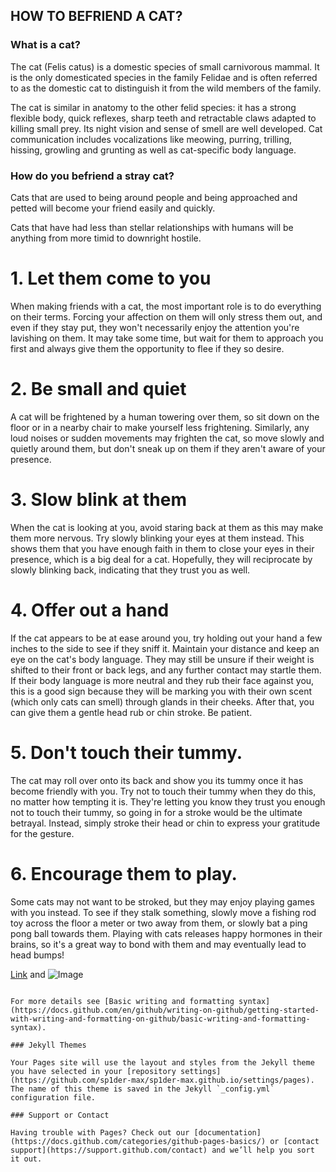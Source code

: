 ## HOW TO BEFRIEND A CAT?

### What is a cat? 

The cat (Felis catus) is a domestic species of small carnivorous mammal. It is the only domesticated species in the family Felidae and is often referred to as the domestic cat to distinguish it from the wild members of the family.

The cat is similar in anatomy to the other felid species: it has a strong flexible body, quick reflexes, sharp teeth and retractable claws adapted to killing small prey. Its night vision and sense of smell are well developed. Cat communication includes vocalizations like meowing, purring, trilling, hissing, growling and grunting as well as cat-specific body language.

### How do you befriend a stray cat?

Cats that are used to being around people and being approached and petted will become your friend easily and quickly.

Cats that have had less than stellar relationships with humans will be anything from more timid to downright hostile.

# 1. Let them come to you
When making friends with a cat, the most important role is to do everything on their terms. Forcing your affection on them will only stress them out, and even if they stay put, they won't necessarily enjoy the attention you're lavishing on them. It may take some time, but wait for them to approach you first and always give them the opportunity to flee if they so desire.



# 2. Be small and quiet 
A cat will be frightened by a human towering over them, so sit down on the floor or in a nearby chair to make yourself less frightening. Similarly, any loud noises or sudden movements may frighten the cat, so move slowly and quietly around them, but don't sneak up on them if they aren't aware of your presence.



# 3. Slow blink at them 
When the cat is looking at you, avoid staring back at them as this may make them more nervous. Try slowly blinking your eyes at them instead. This shows them that you have enough faith in them to close your eyes in their presence, which is a big deal for a cat. Hopefully, they will reciprocate by slowly blinking back, indicating that they trust you as well.



# 4. Offer out a hand
If the cat appears to be at ease around you, try holding out your hand a few inches to the side to see if they sniff it. Maintain your distance and keep an eye on the cat's body language. They may still be unsure if their weight is shifted to their front or back legs, and any further contact may startle them. If their body language is more neutral and they rub their face against you, this is a good sign because they will be marking you with their own scent (which only cats can smell) through glands in their cheeks. After that, you can give them a gentle head rub or chin stroke. Be patient.



# 5. Don't touch their tummy.
The cat may roll over onto its back and show you its tummy once it has become friendly with you. Try not to touch their tummy when they do this, no matter how tempting it is. They're letting you know they trust you enough not to touch their tummy, so going in for a stroke would be the ultimate betrayal. Instead, simply stroke their head or chin to express your gratitude for the gesture.



# 6. Encourage them to play.
Some cats may not want to be stroked, but they may enjoy playing games with you instead. To see if they stalk something, slowly move a fishing rod toy across the floor a meter or two away from them, or slowly bat a ping pong ball towards them. Playing with cats releases happy hormones in their brains, so it's a great way to bond with them and may eventually lead to head bumps!



[Link](url) and ![Image](src)
```

For more details see [Basic writing and formatting syntax](https://docs.github.com/en/github/writing-on-github/getting-started-with-writing-and-formatting-on-github/basic-writing-and-formatting-syntax).

### Jekyll Themes

Your Pages site will use the layout and styles from the Jekyll theme you have selected in your [repository settings](https://github.com/sp1der-max/sp1der-max.github.io/settings/pages). The name of this theme is saved in the Jekyll `_config.yml` configuration file.

### Support or Contact

Having trouble with Pages? Check out our [documentation](https://docs.github.com/categories/github-pages-basics/) or [contact support](https://support.github.com/contact) and we’ll help you sort it out.
